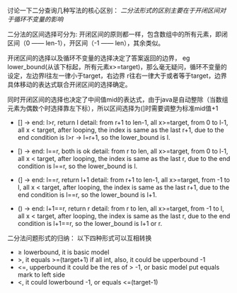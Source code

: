 讨论一下二分查询几种写法的核心区别：
_二分法形式的区别主要在于开闭区间对于循环不变量的影响_

二分法的区间选择可分为:
开闭区间的原则都一样，包含数组中的所有元素，即闭区间（0 —— len-1），开区间（-1 —— len），其余类似。

开闭区间的选择以及循环不变量的选择决定了答案返回的边界，
eg lower_bound(从该下标起，所有元素x>=target)，那么毫无疑问，循环不变量的设定，左边界l往左一律小于target，右边界
r往右一律大于或者等于target，边界具体移动的表达式联合开闭区间的选择确定。

同时开闭区间的选择也决定了中间值mid的表达式，由于java是自动整除（当数组元素为偶数个时选择靠左下标），所以区间选择为(]时需要调整为标准mid值+1

* [] -> end: l>r, return l
detail: from r+1 to len-1, all x>=target, from 0 to l-1, all x < target, after looping, the index is same as the last r+1,
due to the end condition is l>r -> l=r+1, so the lower_bound is l.

* [) -> end: l==r, both is ok
detail: from r to len, all x>=target, from 0 to l-1, all x < target, after looping, the index is same as the last r,
due to the end condition is l==r, so the lower_bound is l.

* (] -> end: l==r, return l+1
detail: from r+1 to len-1, all x>=target, from -1 to l, all x < target, after looping, the index is same as the last r+1,
due to the end condition is l==r, so the lower_bound is l+1.

* () -> end: l+1==r, return r
detail: from r to len, all x>=target, from -1 to l, all x < target, after looping, the index is same as the last r,
due to the end condition is l+1==r, so the lower_bound is l+1 or r.

二分法问题形式的归纳：
以下四种形式可以互相转换

* $\ge$ lowerbound,
  it is basic model
* $\gt$,
  it equals >=(target+1) if all int, also, it could be upperbound -1
* <=, upperbound
  it could be the res of > -1, or basic model put equals mark to left side
* <,
  it could lowerbound -1, or equals <=(target-1)